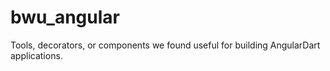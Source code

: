 bwu_angular
===========

Tools, decorators, or components we found useful for building AngularDart applications.
